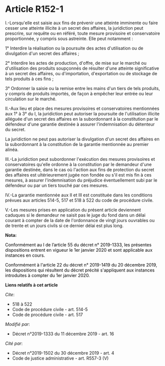 # Article R152-1

I.-Lorsqu'elle est saisie aux fins de prévenir une atteinte imminente ou faire cesser une atteinte illicite à un secret des
affaires, la juridiction peut prescrire, sur requête ou en référé, toute mesure provisoire et conservatoire proportionnée, y
compris sous astreinte. Elle peut notamment :

1° Interdire la réalisation ou la poursuite des actes d'utilisation ou de divulgation d'un secret des affaires ;

2° Interdire les actes de production, d'offre, de mise sur le marché ou d'utilisation des produits soupçonnés de résulter
d'une atteinte significative à un secret des affaires, ou d'importation, d'exportation ou de stockage de tels produits à ces
fins ;

3° Ordonner la saisie ou la remise entre les mains d'un tiers de tels produits, y compris de produits importés, de façon à
empêcher leur entrée ou leur circulation sur le marché.

II.-Aux lieu et place des mesures provisoires et conservatoires mentionnées aux 1° à 3° du I, la juridiction peut autoriser
la poursuite de l'utilisation illicite alléguée d'un secret des affaires en la subordonnant à la constitution par le
défendeur d'une garantie destinée à assurer l'indemnisation du détenteur du secret.

La juridiction ne peut pas autoriser la divulgation d'un secret des affaires en la subordonnant à la constitution de la
garantie mentionnée au premier alinéa.

III.-La juridiction peut subordonner l'exécution des mesures provisoires et conservatoires qu'elle ordonne à la constitution
par le demandeur d'une garantie destinée, dans le cas où l'action aux fins de protection du secret des affaires est
ultérieurement jugée non fondée ou s'il est mis fin à ces mesures, à assurer l'indemnisation du préjudice éventuellement subi
par le défendeur ou par un tiers touché par ces mesures.

IV.-La garantie mentionnée aux II et III est constituée dans les conditions prévues aux articles 514-5, 517 et 518 à 522 du
code de procédure civile.

V.-Les mesures prises en application du présent article deviennent caduques si le demandeur ne saisit pas le juge du fond
dans un délai courant à compter de la date de l'ordonnance de vingt jours ouvrables ou de trente et un jours civils si ce
dernier délai est plus long.

**Nota:**

<font color="black">Conformément au I de l’article 55 du décret n° 2019-1333, les présentes dispositions entrent en vigueur
le 1er janvier 2020 et sont applicable aux instances en cours.</font>

<font color="black">Conformément à l'article 22 du décret n° 2019-1419 du 20 décembre 2019, les dispositions qui résultent du
décret précité s'appliquent aux instances introduites à compter du 1er janvier 2020. </font>

**Liens relatifs à cet article**

_Cite_:

  - 518 à 522
  - Code de procédure civile - art. 514-5
  - Code de procédure civile - art. 517

_Modifié par_:

  - Décret n°2019-1333 du 11 décembre 2019 - art. 16

_Cité par_:

  - Décret n°2019-1502 du 30 décembre 2019 - art. 4
  - Code de justice administrative - art. R557-3 (V)
